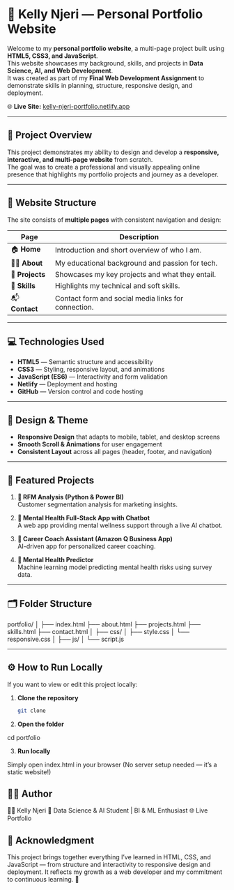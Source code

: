 # 💼 Kelly Njeri — Personal Portfolio Website

Welcome to my **personal portfolio website**, a multi-page project built using **HTML5, CSS3, and JavaScript**.  
This website showcases my background, skills, and projects in **Data Science, AI, and Web Development**.  
It was created as part of my **Final Web Development Assignment** to demonstrate skills in planning, structure, responsive design, and deployment.

🌐 **Live Site:** [kelly-njeri-portfolio.netlify.app](https://kelly-njeri-portfolio.netlify.app/)

---

## 🎯 Project Overview

This project demonstrates my ability to design and develop a **responsive, interactive, and multi-page website** from scratch.  
The goal was to create a professional and visually appealing online presence that highlights my portfolio projects and journey as a developer.

---

## 🧩 Website Structure

The site consists of **multiple pages** with consistent navigation and design:

| Page | Description |
|------|--------------|
| 🏠 **Home** | Introduction and short overview of who I am. |
| 👩‍💻 **About** | My educational background and passion for tech. |
| 🧠 **Projects** | Showcases my key projects and what they entail. |
| 🧰 **Skills** | Highlights my technical and soft skills. |
| 📬 **Contact** | Contact form and social media links for connection. |

---

## 💻 Technologies Used

- **HTML5** — Semantic structure and accessibility  
- **CSS3** — Styling, responsive layout, and animations  
- **JavaScript (ES6)** — Interactivity and form validation  
- **Netlify** — Deployment and hosting  
- **GitHub** — Version control and code hosting  

---

## 🎨 Design & Theme

- **Responsive Design** that adapts to mobile, tablet, and desktop screens  
- **Smooth Scroll & Animations** for user engagement  
- **Consistent Layout** across all pages (header, footer, and navigation)

---

## 🧠 Featured Projects

1. **🧾 RFM Analysis (Python & Power BI)**  
   Customer segmentation analysis for marketing insights.

2. **💬 Mental Health Full-Stack App with Chatbot**  
   A web app providing mental wellness support through a live AI chatbot.

3. **🎯 Career Coach Assistant (Amazon Q Business App)**  
   AI-driven app for personalized career coaching.

4. **🧠 Mental Health Predictor**  
   Machine learning model predicting mental health risks using survey data.

---

## 🗂️ Folder Structure

portfolio/
│
├── index.html
├── about.html
├── projects.html
├── skills.html
├── contact.html
│
├── css/
│ ├── style.css
│ └── responsive.css
│
├── js/
│ └── script.js


---

## ⚙️ How to Run Locally

If you want to view or edit this project locally:

1. **Clone the repository**
   ```bash
   git clone 

2. **Open the folder**

cd portfolio

3. **Run locally**

Simply open index.html in your browser
(No server setup needed — it’s a static website!)

## 🧑‍💼 Author

👩‍💻 Kelly Njeri
📍 Data Science & AI Student | BI & ML Enthusiast
🌐 Live Portfolio 

## 🏁 Acknowledgment

This project brings together everything I’ve learned in HTML, CSS, and JavaScript — from structure and interactivity to responsive design and deployment.
It reflects my growth as a web developer and my commitment to continuous learning. 🚀